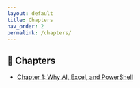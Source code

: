 ```yaml
---
layout: default
title: Chapters
nav_order: 2
permalink: /chapters/
---
```


## 📖 Chapters

- [Chapter 1: Why AI, Excel, and PowerShell](./manuscript/chapter1.md)